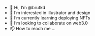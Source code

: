 - 👋 Hi, I’m @brutkd
- 👀 I’m interested in illustrator and design
- 🌱 I’m currently learning deploying NFTs
- 💞️ I’m looking to collaborate on web3.0
- 📫 How to reach me ...

<!---
brutkd/brutkd is a ✨ special ✨ repository because its `README.md` (this file) appears on your GitHub profile.
You can click the Preview link to take a look at your changes.
--->
